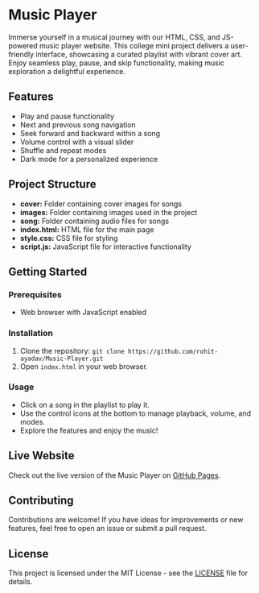 # Music Player

Immerse yourself in a musical journey with our HTML, CSS, and JS-powered music player website. This college mini project delivers a user-friendly interface, showcasing a curated playlist with vibrant cover art. Enjoy seamless play, pause, and skip functionality, making music exploration a delightful experience.

## Features

- Play and pause functionality
- Next and previous song navigation
- Seek forward and backward within a song
- Volume control with a visual slider
- Shuffle and repeat modes
- Dark mode for a personalized experience

## Project Structure

- **cover:** Folder containing cover images for songs
- **images:** Folder containing images used in the project
- **song:** Folder containing audio files for songs
- **index.html:** HTML file for the main page
- **style.css:** CSS file for styling
- **script.js:** JavaScript file for interactive functionality

## Getting Started

### Prerequisites

- Web browser with JavaScript enabled

### Installation

1. Clone the repository: `git clone https://github.com/rohit-ayadav/Music-Player.git`
2. Open `index.html` in your web browser.

### Usage

- Click on a song in the playlist to play it.
- Use the control icons at the bottom to manage playback, volume, and modes.
- Explore the features and enjoy the music!

## Live Website

Check out the live version of the Music Player on [GitHub Pages](https://rohit-ayadav.github.io/Music-Player/).

## Contributing

Contributions are welcome! If you have ideas for improvements or new features, feel free to open an issue or submit a pull request.

## License

This project is licensed under the MIT License - see the [LICENSE](LICENSE) file for details.
